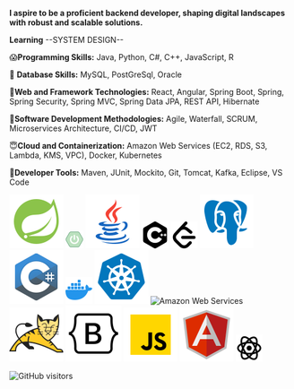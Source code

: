 **I aspire to be a proficient backend developer, shaping digital landscapes with robust and scalable solutions.**

**Learning** --SYSTEM DESIGN--

😱**Programming Skills:** 
Java, Python, C#, C++, JavaScript, R

🫡 **Database Skills:** 
MySQL, PostGreSql, Oracle

🤯**Web and Framework Technologies:**
React, Angular, Spring Boot, Spring, Spring Security, Spring MVC, Spring Data JPA, REST API, Hibernate

🤩**Software Development Methodologies:**
Agile, Waterfall, SCRUM, Microservices Architecture, CI/CD, JWT

😇**Cloud and Containerization:**
Amazon Web Services (EC2, RDS, S3, Lambda, KMS, VPC), Docker, Kubernetes

🥶**Developer Tools:**
Maven, JUnit, Mockito, Git, Tomcat, Kafka, Eclipse, VS Code


![Spring Boot](images/springboot.svg)
![Spring Boot 1](images/springboot1.svg)
![Java](images/java.svg)
![C++](images/cplusplus.svg)
![LeetCode](images/leetcode.svg)
![PostgreSQL](images/postgresql.svg)
![C#](images/csharp.svg)
![Docker](images/docker.png)
![Kubernetes](images/kubernetes.svg)
![Amazon Web Services](images/aws.svg)
![Tomcat](images/tomcat.svg)
![Bootstrap](images/bootstrap.svg)
![JavaScript](images/javascript.svg)
![Angular](images/angular.svg)
![React](images/react.png)





![GitHub visitors](https://komarev.com/ghpvc/?username=ijaysavani&repo=ijaysavani&color=brightgreen)



